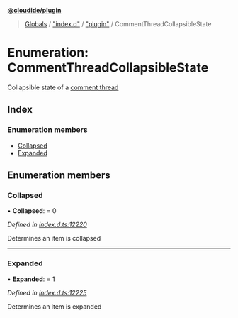 **[@cloudide/plugin](../README.md)**

> [Globals](../README.md) / ["index.d"](../modules/_index_d_.md) / ["plugin"](../modules/_index_d_._plugin_.md) / CommentThreadCollapsibleState

# Enumeration: CommentThreadCollapsibleState

Collapsible state of a [comment thread](#CommentThread)

## Index

### Enumeration members

* [Collapsed](_index_d_._plugin_.commentthreadcollapsiblestate.md#collapsed)
* [Expanded](_index_d_._plugin_.commentthreadcollapsiblestate.md#expanded)

## Enumeration members

### Collapsed

•  **Collapsed**:  = 0

*Defined in [index.d.ts:12220](https://github.com/shuyaqian/cloudide-plugin-api/blob/6d83fa1/index.d.ts#L12220)*

Determines an item is collapsed

___

### Expanded

•  **Expanded**:  = 1

*Defined in [index.d.ts:12225](https://github.com/shuyaqian/cloudide-plugin-api/blob/6d83fa1/index.d.ts#L12225)*

Determines an item is expanded
